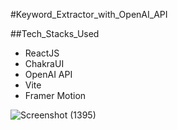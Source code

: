 #Keyword_Extractor_with_OpenAI_API

##Tech_Stacks_Used

- ReactJS
- ChakraUI
- OpenAI API
- Vite
- Framer Motion

![Screenshot (1395)](https://github.com/user-attachments/assets/9626557e-3be4-4837-adfa-69c513b84061)
